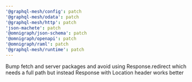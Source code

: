 ```yaml
---
'@graphql-mesh/config': patch
'@graphql-mesh/odata': patch
'@graphql-mesh/http': patch
'json-machete': patch
'@omnigraph/json-schema': patch
'@omnigraph/openapi': patch
'@omnigraph/raml': patch
'@graphql-mesh/runtime': patch
---
```


Bump fetch and server packages and avoid using Response.redirect which needs a full path but instead Response with Location header works better

